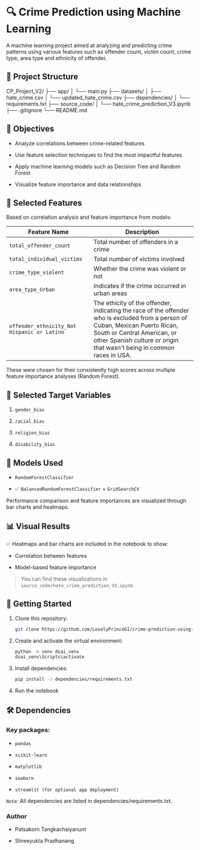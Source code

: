 # **🔍 Crime Prediction using Machine Learning**

A machine learning project aimed at analyzing and predicting crime patterns using various features such as offender count, victim count, crime type, area type and ethnicity of offender.

## **📁 Project Structure**

CP_Project_V2/
├── app/
│   └── main.py
├── datasets/
│   ├── hate_crime.csv
│   └── updated_hate_crime.csv
├── dependencies/
│   └── requirements.txt
├── source_code/
│   └── hate_crime_prediction_V3.ipynb
├── .gitignore
└── README.md

## **🎯 Objectives**

- Analyze correlations between crime-related features

- Use feature selection techniques to find the most impactful features

- Apply machine learning models such as Decision Tree and Random Forest

- Visualize feature importance and data relationships

## **📌 Selected Features**

Based on correlation analysis and feature importance from models:

| Feature Name             | Description                                 |
|--------------------------|---------------------------------------------|
| `total_offender_count`   | Total number of offenders in a crime        |
| `total_individual_victims` | Total number of victims involved         |
| `crime_type_violent`     | Whether the crime was violent or not       |
| `area_type_Urban`        | Indicates if the crime occurred in urban areas |
| `offender_ethnicity_Not Hispanic or Latino` | The ethicity of the offender, indicating the race of the offender who is excluded from a person of Cuban, Mexican  Puerto Rican, South or Central American, or other Spanish culture or origin that wasn't being in common races in USA.|

These were chosen for their consistently high scores across multiple feature importance analyses (Random Forest).


## **📌 Selected Target Variables**

1. `gender_bias`

2. `racial_bias`

3. `religion_bias`

4. `disability_bias`

## **🧠 Models Used**

- `RandomForestClassifier`

- ✅ `BalancedRandomForestClassifier` + `GridSearchCV`

Performance comparison and feature importances are visualized through bar charts and heatmaps.

## **📊 Visual Results**

✅ Heatmaps and bar charts are included in the notebook to show:

- Correlation between features

- Model-based feature importance

> You can find these visualizations in `source_code/hate_crime_prediction_V3.ipynb`.

## **🚀 Getting Started**

1. Clone this repository:

   ```bash
   git clone https://github.com/LovelyPrinceGI/crime-prediction-using-ml.git

2. Create and activate the virtual environment:

    ```bash
    python -m venv dsai_venv
    dsai_venv\Scripts\activate

3. Install dependencies:

    ```bash
    pip install -r dependencies/requirements.txt

4. Run the notebook


## **🛠 Dependencies**

### Key packages:

- `pandas`

- `scikit-learn`

- `matplotlib`

- `seaborn`

- `streamlit (for optional app deployment)`

`Note`: All dependencies are listed in dependencies/requirements.txt.


### **Author**

- Patsakorn Tangkachaiyanunt 

- Shreeyukta Pradhanang